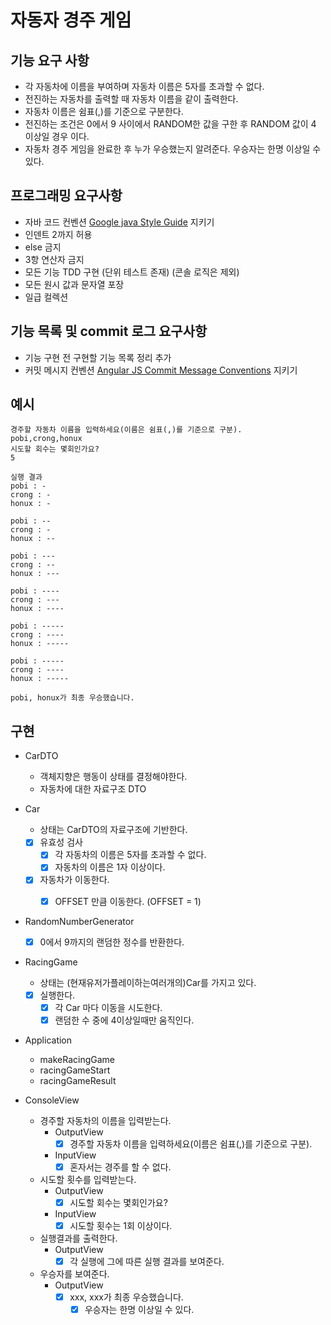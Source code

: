 # 자동자 경주 게임

## 기능 요구 사항

- 각 자동차에 이름을 부여하며 자동차 이름은 5자를 초과할 수 없다.
- 전진하는 자동차를 출력할 때 자동차 이름을 같이 출력한다.
- 자동차 이름은 쉼표(,)를 기준으로 구분한다.
- 전진하는 조건은 0에서 9 사이에서 RANDOM한 값을 구한 후 RANDOM 값이 4 이상일 경우 이다.
- 자동차 경주 게임을 완료한 후 누가 우승했는지 알려준다. 우승자는 한명 이상일 수 있다.

## 프로그래밍 요구사항

- 자바 코드 컨벤션 [Google java Style Guide](https://google.github.io/styleguide/javaguide.html) 지키기
- 인덴트 2까지 허용
- else 금지
- 3항 연산자 금지
- 모든 기능 TDD 구현 (단위 테스트 존재) (콘솔 로직은 제외)
- 모든 원시 값과 문자열 포장
- 일급 컬렉션

## 기능 목록 및 commit 로그 요구사항

- 기능 구현 전 구현할 기능 목록 정리 추가
- 커밋 메시지 컨벤션 [Angular JS Commit Message Conventions](https://gist.github.com/stephenparish/9941e89d80e2bc58a153) 지키기

## 예시

```
경주할 자동차 이름을 입력하세요(이름은 쉼표(,)를 기준으로 구분).
pobi,crong,honux
시도할 회수는 몇회인가요?
5

실행 결과
pobi : -
crong : -
honux : -

pobi : --
crong : -
honux : --

pobi : ---
crong : --
honux : ---

pobi : ----
crong : ---
honux : ----

pobi : -----
crong : ----
honux : -----

pobi : -----
crong : ----
honux : -----

pobi, honux가 최종 우승했습니다.
```

## 구현

- CarDTO
    - 객체지향은 행동이 상태를 결정해야한다.
    - 자동차에 대한 자료구조 DTO

- Car
    - 상태는 CarDTO의 자료구조에 기반한다.
    - [x] 유효성 검사
        - [x] 각 자동차의 이름은 5자를 초과할 수 없다.
        - [x] 자동차의 이름은 1자 이상이다.
    - [x] 자동차가 이동한다.
        - [x] OFFSET 만큼 이동한다. (OFFSET = 1)


- RandomNumberGenerator
    - [x] 0에서 9까지의 랜덤한 정수를 반환한다.

- RacingGame
    - 상태는 (현재유저가플레이하는여러개의)Car를 가지고 있다.
    - [x] 실행한다.
        - [x] 각 Car 마다 이동을 시도한다.
        - [x] 랜덤한 수 중에 4이상일때만 움직인다.
- Application
    - makeRacingGame
    - racingGameStart
    - racingGameResult

- ConsoleView
    - 경주할 자동차의 이름을 입력받는다.
        - OutputView
            - [x] 경주할 자동차 이름을 입력하세요(이름은 쉼표(,)를 기준으로 구분).
        - InputView
            - [x] 혼자서는 경주를 할 수 없다.
    - 시도할 횟수를 입력받는다.
        - OutputView
            - [x] 시도할 회수는 몇회인가요?
        - InputView
            - [x] 시도할 횟수는 1회 이상이다.
    - 실행결과를 출력한다.
        - OutputView
            - [x] 각 실행에 그에 따른 실행 결과를 보여준다.
    - 우승자를 보여준다.
        - OutputView
            - [x] xxx, xxx가 최종 우승했습니다.
                - [x] 우승자는 한명 이상일 수 있다.

